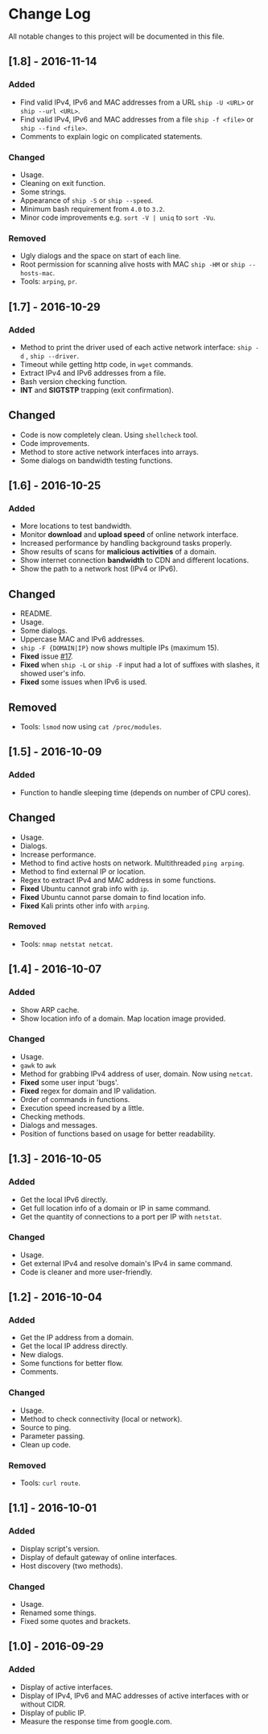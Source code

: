 # Change Log
All notable changes to this project will be documented in this file.<br/>

## [1.8] - 2016-11-14
### Added
- Find valid IPv4, IPv6 and MAC addresses from a URL `ship -U <URL>` or `ship --url <URL>`.<br/>
- Find valid IPv4, IPv6 and MAC addresses from a file `ship -f <file>` or `ship --find <file>`.<br/>
- Comments to explain logic on complicated statements.<br/>

### Changed
- Usage.<br/>
- Cleaning on exit function.<br/>
- Some strings.<br/>
- Appearance of `ship -S` or `ship --speed`.<br/>
- Minimum bash requirement from `4.0` to `3.2`.<br/>
- Minor code improvements e.g. `sort -V | uniq` to `sort -Vu`.<br/>

### Removed
- Ugly dialogs and the space on start of each line.<br/>
- Root permission for scanning alive hosts with MAC `ship -HM` or `ship --hosts-mac`.<br/>
- Tools: `arping`, `pr`.<br/>

## [1.7] - 2016-10-29
### Added
- Method to print the driver used of each active network interface: `ship -d` , `ship --driver`.<br/>
- Timeout while getting http code, in `wget` commands.<br/>
- Extract IPv4 and IPv6 addresses from a file.<br/>
- Bash version checking function.<br/>
- **INT** and **SIGTSTP** trapping (exit confirmation).<br/>

## Changed
- Code is now completely clean. Using `shellcheck` tool.<br/>
- Code improvements.<br/>
- Method to store active network interfaces into arrays.<br/>
- Some dialogs on bandwidth testing functions.<br/>

## [1.6] - 2016-10-25
### Added
- More locations to test bandwidth.<br/>
- Monitor **download** and **upload speed** of online network interface.<br/>
- Increased performance by handling background tasks properly.<br/>
- Show results of scans for **malicious activities** of a domain.<br/>
- Show internet connection **bandwidth** to CDN and different locations.<br/>
- Show the path to a network host (IPv4 or IPv6).<br/>

## Changed
- README.<br/>
- Usage.<br/>
- Some dialogs.<br/>
- Uppercase MAC and IPv6 addresses.<br/>
- `ship -F {DOMAIN|IP}` now shows multiple IPs (maximum 15).<br/>
- **Fixed** issue [#17](https://github.com/xtonousou/shIP/issues/17).<br/>
- **Fixed** when `ship -L` or `ship -F` input had a lot of suffixes with slashes, it showed user's info.<br/>
- **Fixed** some issues when IPv6 is used.<br/>

## Removed
- Tools: `lsmod` now using `cat /proc/modules`.<br/>

## [1.5] - 2016-10-09
### Added
- Function to handle sleeping time (depends on number of CPU cores).<br/>

## Changed
- Usage.<br/>
- Dialogs.<br/>
- Increase performance.<br/>
- Method to find active hosts on network. Multithreaded `ping arping`.<br/>
- Method to find external IP or location.<br/>
- Regex to extract IPv4 and MAC address in some functions.<br/>
- **Fixed** Ubuntu cannot grab info with `ip`.<br/>
- **Fixed** Ubuntu cannot parse domain to find location info.<br/>
- **Fixed** Kali prints other info with `arping`.<br/>

### Removed
- Tools: `nmap netstat netcat`.<br/>

## [1.4] - 2016-10-07
### Added
- Show ARP cache.<br/>
- Show location info of a domain. Map location image provided.<br/>

### Changed
- Usage.<br/>
- `gawk` to `awk`
- Method for grabbing IPv4 address of user, domain. Now using `netcat`.<br/> 
- **Fixed** some user input 'bugs'.<br/> 
- **Fixed** regex for domain and IP validation.<br/> 
- Order of commands in functions.<br/> 
- Execution speed increased by a little.<br/>
- Checking methods.<br/>
- Dialogs and messages.<br/>
- Position of functions based on usage for better readability.<br/>

## [1.3] - 2016-10-05
### Added
- Get the local IPv6 directly.<br/>
- Get full location info of a domain or IP in same command.<br/>
- Get the quantity of connections to a port per IP with `netstat`.<br/>

### Changed
- Usage.<br/>
- Get external IPv4 and resolve domain's IPv4 in same command.<br/>
- Code is cleaner and more user-friendly.<br/>

## [1.2] - 2016-10-04
### Added
- Get the IP address from a domain.<br/>
- Get the local IP address directly.<br/>
- New dialogs.<br/>
- Some functions for better flow.<br/>
- Comments.<br/>

### Changed
- Usage.<br/>
- Method to check connectivity (local or network).<br/>
- Source to ping.<br/>
- Parameter passing.<br/>
- Clean up code.<br/>

### Removed
- Tools: `curl route`.<br/>

## [1.1] - 2016-10-01
### Added
- Display script's version.<br/>
- Display of default gateway of online interfaces.<br/>
- Host discovery (two methods).<br/>

### Changed
- Usage.<br/>
- Renamed some things.<br/>
- Fixed some quotes and brackets.<br/>

## [1.0] - 2016-09-29
### Added
- Display of active interfaces.<br/>
- Display of IPv4, IPv6 and MAC addresses of active interfaces with or without CIDR.<br/>
- Display of public IP.<br/>
- Measure the response time from google.com.<br/>
